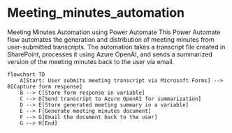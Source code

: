 # Meeting_minutes_automation
Meeting Minutes Automation using Power Automate  This Power Automate flow automates the generation and distribution of meeting minutes from user-submitted transcripts. The automation takes a transcript file created in SharePoint, processes it using Azure OpenAI, and sends a summarized version of the meeting minutes back to the user via email.

```mermaid
flowchart TD
    A[Start: User submits meeting transcript via Microsoft Forms] --> B[Capture form response]
    B --> C[Store form response in variable]
    C --> D[Send transcript to Azure OpenAI for summarization]
    D --> E[Store generated meeting summary in a variable]
    E --> F[Generate meeting minutes document]
    F --> G[Email the document back to the user]
    G --> H[End]

